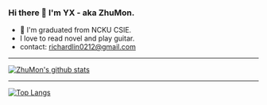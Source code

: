 ### Hi there 👋  I'm YX - aka ZhuMon.
- :school: I'm graduated from NCKU CSIE.
- I love to read novel and play guitar.
- contact: richardlin0212@gmail.com
---

<!--
**ZhuMon/ZhuMon** is a ✨ _special_ ✨ repository because its `README.md` (this file) appears on your GitHub profile.

Here are some ideas to get you started:

- 🔭 I’m currently working on mail server managing. 
- 🌱 I’m currently learning fast routing,
- 👯 I’m looking to collaborate on ...
- 🤔 I’m looking for help with ...
- 💬 Ask me about ...
- 📫 How to reach me: ...
- 😄 Pronouns: ...
- ⚡ Fun fact: ...
-->

[![ZhuMon's github stats](https://github-readme-stats.vercel.app/api?username=ZhuMon)](https://github.com/anuraghazra/github-readme-stats)

---

[![Top Langs](https://github-readme-stats.vercel.app/api/top-langs/?username=ZhuMon)](https://github.com/anuraghazra/github-readme-stats)
